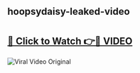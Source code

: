 ## hoopsydaisy-leaked-video 

# <h2><a href="http://freeplayer.one?title=hoopsydaisy-leaked-video&ref=21J">🔗 Click to Watch 👉🔴 VIDEO</a></h2>

<a href="http://freeplayer.one?title=hoopsydaisy-leaked-video&ref=21J" rel="nofollow" data-target="animated-image.originalLink"><img src="https://i.ibb.co.com/xMMVF88/686577567.gif" alt="Viral Video Original" style="max-width: 100%; display: inline-block;" data-target="animated-image.originalImage"></a>

